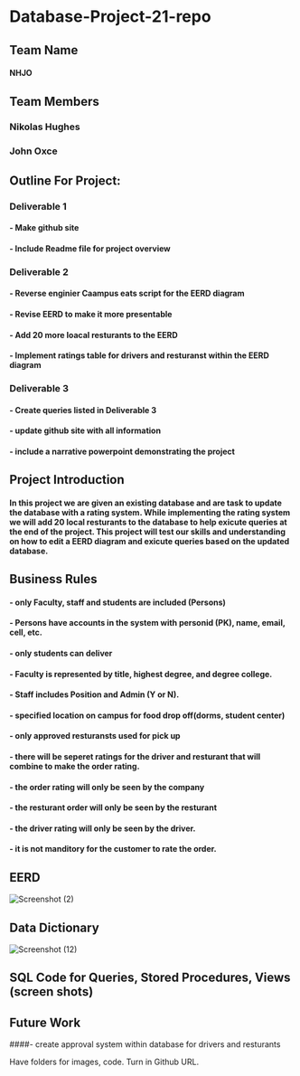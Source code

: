 # Database-Project-21-repo

## Team Name
#### NHJO

## Team Members
### Nikolas Hughes
### John Oxce 

## Outline For Project:

### Deliverable 1
#### - Make github site 
#### - Include Readme file for project overview

### Deliverable 2
#### - Reverse enginier Caampus eats script for the EERD diagram
#### - Revise EERD to make it more presentable
#### - Add 20 more loacal resturants to the EERD
#### - Implement ratings table for drivers and resturanst within the EERD diagram  

### Deliverable 3
#### - Create queries listed in Deliverable 3
#### - update github site with all information
#### - include a narrative powerpoint demonstrating the project

## Project Introduction
#### In this project we are given an existing database and are task to update the database with a rating system. While implementing the rating system we will add 20 local resturants to the database to help exicute queries at the end of the project. This project will test our skills and understanding on how to edit a EERD diagram and exicute queries based on the updated database. 

## Business Rules
#### - only Faculty, staff and students are included (Persons)
#### - Persons have accounts in the system with personid (PK), name, email, cell, etc.
#### - only students can deliver 
#### - Faculty is represented by title, highest degree, and degree college.
#### - Staff includes Position and Admin (Y or N).
#### - specified location on campus for food drop off(dorms, student center)
#### - only approved resturansts used for pick up
#### - there will be seperet ratings for the driver and resturant that will combine to make the order rating.
#### - the order rating will only be seen by the company
#### - the resturant order will only be seen by the resturant
#### - the driver rating will only be seen by the driver.
#### - it is not manditory for the customer to rate the order.

## EERD

![Screenshot (2)](https://user-images.githubusercontent.com/93001002/141505727-b89a23a4-ed42-40c8-bd06-320f53ca9684.png)


## Data Dictionary
![Screenshot (12)](https://user-images.githubusercontent.com/93001002/141235800-97eebee7-c089-4f7f-a4b9-9e512444a048.png)


## SQL Code for Queries, Stored Procedures, Views (screen shots)

## Future Work
####- create approval system within database for drivers and resturants

Have folders for images, code.
Turn in Github URL.
